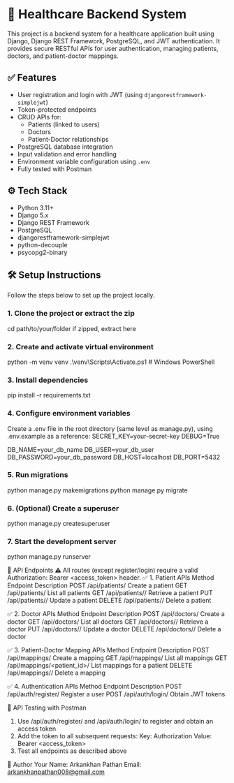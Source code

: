 # 🏥 Healthcare Backend System

This project is a backend system for a healthcare application built using Django, Django REST Framework, PostgreSQL, and JWT authentication. It provides secure RESTful APIs for user authentication, managing patients, doctors, and patient-doctor mappings.

## ✅ Features
- User registration and login with JWT (using `djangorestframework-simplejwt`)
- Token-protected endpoints
- CRUD APIs for:
  - Patients (linked to users)
  - Doctors
  - Patient-Doctor relationships
- PostgreSQL database integration
- Input validation and error handling
- Environment variable configuration using `.env`
- Fully tested with Postman

## ⚙️ Tech Stack
- Python 3.11+
- Django 5.x
- Django REST Framework
- PostgreSQL
- djangorestframework-simplejwt
- python-decouple
- psycopg2-binary

## 🛠 Setup Instructions
Follow the steps below to set up the project locally.

### 1. Clone the project or extract the zip
cd path/to/your/folder
	 if zipped, extract here

### 2. Create and activate virtual environment
python -m venv venv
.\venv\Scripts\Activate.ps1   # Windows PowerShell

### 3. Install dependencies
pip install -r requirements.txt

### 4. Configure environment variables
Create a .env file in the root directory (same level as manage.py),  using .env.example as a reference:
SECRET_KEY=your-secret-key
DEBUG=True

DB_NAME=your_db_name
DB_USER=your_db_user
DB_PASSWORD=your_db_password
DB_HOST=localhost
DB_PORT=5432

### 5. Run migrations
python manage.py makemigrations
python manage.py migrate

### 6. (Optional) Create a superuser
python manage.py createsuperuser

### 7. Start the development server
python manage.py runserver

📮 API Endpoints
⚠️ All routes (except register/login) require a valid Authorization: Bearer <access_token> header.
✅ 1. Patient APIs
Method	        Endpoint	          Description
POST	    /api/patients/	        Create a patient
GET	        /api/patients/	        List all patients
GET	        /api/patients/<id>/	    Retrieve a patient
PUT	        /api/patients/<id>/	    Update a patient
DELETE	    /api/patients/<id>/	    Delete a patient

✅ 2. Doctor APIs
Method	       Endpoint	                Description
POST	    /api/doctors/	           Create a doctor
GET	        /api/doctors/	           List all doctors
GET	        /api/doctors/<id>/	       Retrieve a doctor
PUT	        /api/doctors/<id>/	       Update a doctor
DELETE	     /api/doctors/<id>/	       Delete a doctor

✅ 3. Patient-Doctor Mapping APIs
Method	            Endpoint	                  Description
POST	        /api/mappings/	                Create a mapping
GET	            /api/mappings/	                List all mappings
GET	            /api/mappings/<patient_id>/	    List mappings for a patient
DELETE	        /api/mappings/<id>/	            Delete a mapping

✅ 4. Authentication APIs
Method	Endpoint	            Description
POST	/api/auth/register/	    Register a user
POST	/api/auth/login/	    Obtain JWT tokens

🧪 API Testing with Postman
1.	Use /api/auth/register/ and /api/auth/login/ to register and obtain an access token
2.	Add the token to all subsequent requests:
Key: Authorization
Value: Bearer <access_token>
3.	Test all endpoints as described above
	
👤 Author
Your Name: Arkankhan Pathan
Email: arkankhanpathan008@gmail.com


